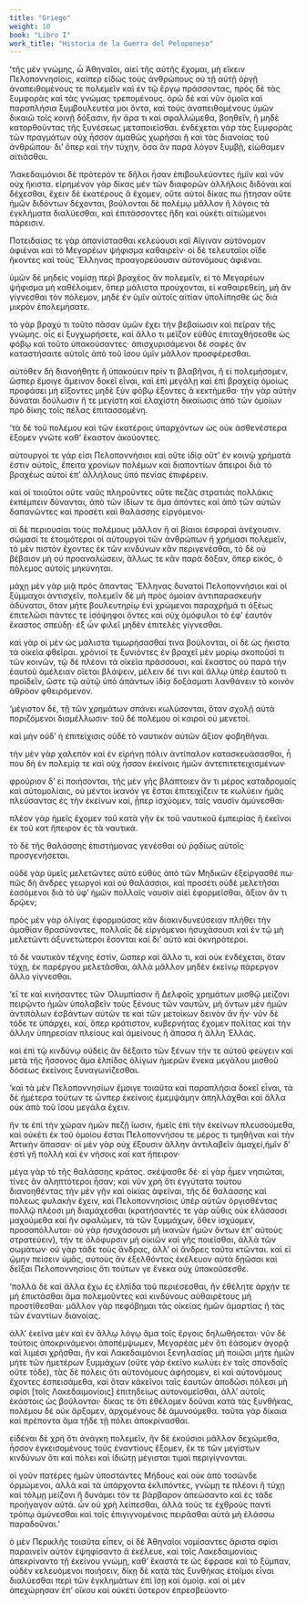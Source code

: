 ```yaml
---
title: "Griego"
weight: 10
book: "Libro I"
work_title: "Historia de la Guerra del Peloponeso"
---
```

‘τῆς μὲν γνώμης, ὦ Ἀθηναῖοι, αἰεὶ τῆς αὐτῆς ἔχομαι, μὴ εἴκειν Πελοποννησίοις, καίπερ εἰδὼς τοὺς ἀνθρώπους οὐ τῇ αὐτῇ ὀργῇ ἀναπειθομένους τε πολεμεῖν καὶ ἐν τῷ ἔργῳ πράσσοντας, πρὸς δὲ τὰς ξυμφορὰς καὶ τὰς γνώμας τρεπομένους. ὁρῶ δὲ καὶ νῦν ὁμοῖα καὶ παραπλήσια ξυμβουλευτέα μοι ὄντα, καὶ τοὺς ἀναπειθομένους ὑμῶν δικαιῶ τοῖς κοινῇ δόξασιν, ἢν ἄρα τι καὶ σφαλλώμεθα, βοηθεῖν, ἢ μηδὲ κατορθοῦντας τῆς ξυνέσεως μεταποιεῖσθαι. ἐνδέχεται γὰρ τὰς ξυμφορὰς τῶν πραγμάτων οὐχ ἧσσον ἀμαθῶς χωρῆσαι ἢ καὶ τὰς διανοίας τοῦ ἀνθρώπου· δι’ ὅπερ καὶ τὴν τύχην, ὅσα ἂν παρὰ λόγον ξυμβῇ, εἰώθαμεν αἰτιᾶσθαι.

‘Λακεδαιμόνιοι δὲ πρότερόν τε δῆλοι ἦσαν ἐπιβουλεύοντες ἡμῖν καὶ νῦν οὐχ ἥκιστα. εἰρημένον γὰρ δίκας μὲν τῶν διαφορῶν ἀλλήλοις διδόναι καὶ δέχεσθαι, ἔχειν δὲ ἑκατέρους ἃ ἔχομεν, οὔτε αὐτοὶ δίκας πω ᾔτησαν οὔτε ἡμῶν διδόντων δέχονται, βούλονται δὲ πολέμῳ μᾶλλον ἢ λόγοις τὰ ἐγκλήματα διαλύεσθαι, καὶ ἐπιτάσσοντες ἤδη καὶ οὐκέτι αἰτιώμενοι πάρεισιν.

Ποτειδαίας τε γὰρ ἀπανίστασθαι κελεύουσι καὶ Αἴγιναν αὐτόνομον ἀφιέναι καὶ τὸ Μεγαρέων ψήφισμα καθαιρεῖν· οἱ δὲ τελευταῖοι οἵδε ἥκοντες καὶ τοὺς Ἕλληνας προαγορεύουσιν αὐτονόμους ἀφιέναι.

ὑμῶν δὲ μηδεὶς νομίσῃ περὶ βραχέος ἂν πολεμεῖν, εἰ τὸ Μεγαρέων ψήφισμα μὴ καθέλοιμεν, ὅπερ μάλιστα προύχονται, εἰ καθαιρεθείη, μὴ ἂν γίγνεσθαι τὸν πόλεμον, μηδὲ ἐν ὑμῖν αὐτοῖς αἰτίαν ὑπολίπησθε ὡς διὰ μικρὸν ἐπολεμήσατε.

τὸ γὰρ βραχύ τι τοῦτο πᾶσαν ὑμῶν ἔχει τὴν βεβαίωσιν καὶ πεῖραν τῆς γνώμης. οἷς εἰ ξυγχωρήσετε, καὶ ἄλλο τι μεῖζον εὐθὺς ἐπιταχθήσεσθε ὡς φόβῳ καὶ τοῦτο ὑπακούσαντες· ἀπισχυρισάμενοι δὲ σαφὲς ἂν καταστήσαιτε αὐτοῖς ἀπὸ τοῦ ἴσου ὑμῖν μᾶλλον προσφέρεσθαι.

αὐτόθεν δὴ διανοήθητε ἢ ὑπακούειν πρίν τι βλαβῆναι, ἢ εἰ πολεμήσομεν, ὥσπερ ἔμοιγε ἄμεινον δοκεῖ εἶναι, καὶ ἐπὶ μεγάλῃ καὶ ἐπὶ βραχείᾳ ὁμοίως προφάσει μὴ εἴξοντες μηδὲ ξὺν φόβῳ ἕξοντες ἃ κεκτήμεθα· τὴν γὰρ αὐτὴν δύναται δούλωσιν ἥ τε μεγίστη καὶ ἐλαχίστη δικαίωσις ἀπὸ τῶν ὁμοίων πρὸ δίκης τοῖς πέλας ἐπιτασσομένη.

‘τὰ δὲ τοῦ πολέμου καὶ τῶν ἑκατέροις ὑπαρχόντων ὡς οὐκ ἀσθενέστερα ἕξομεν γνῶτε καθ’ ἕκαστον ἀκούοντες.

αὐτουργοί τε γάρ εἰσι Πελοποννήσιοι καὶ οὔτε ἰδίᾳ οὔτ’ ἐν κοινῷ χρήματά ἐστιν αὐτοῖς, ἔπειτα χρονίων πολέμων καὶ διαποντίων ἄπειροι διὰ τὸ βραχέως αὐτοὶ ἐπ’ ἀλλήλους ὑπὸ πενίας ἐπιφέρειν.

καὶ οἱ τοιοῦτοι οὔτε ναῦς πληροῦντες οὔτε πεζὰς στρατιὰς πολλάκις ἐκπέμπειν δύνανται, ἀπὸ τῶν ἰδίων τε ἅμα ἀπόντες καὶ ἀπὸ τῶν αὑτῶν δαπανῶντες καὶ προσέτι καὶ θαλάσσης εἰργόμενοι·

αἱ δὲ περιουσίαι τοὺς πολέμους μᾶλλον ἢ αἱ βίαιοι ἐσφοραὶ ἀνέχουσιν. σώμασί τε ἑτοιμότεροι οἱ αὐτουργοὶ τῶν ἀνθρώπων ἢ χρήμασι πολεμεῖν, τὸ μὲν πιστὸν ἔχοντες ἐκ τῶν κινδύνων κἂν περιγενέσθαι, τὸ δὲ οὐ βέβαιον μὴ οὐ προαναλώσειν, ἄλλως τε κἂν παρὰ δόξαν, ὅπερ εἰκός, ὁ πόλεμος αὐτοῖς μηκύνηται.

μάχῃ μὲν γὰρ μιᾷ πρὸς ἅπαντας Ἕλληνας δυνατοὶ Πελοποννήσιοι καὶ οἱ ξύμμαχοι ἀντισχεῖν, πολεμεῖν δὲ μὴ πρὸς ὁμοίαν ἀντιπαρασκευὴν ἀδύνατοι, ὅταν μήτε βουλευτηρίῳ ἑνὶ χρώμενοι παραχρῆμά τι ὀξέως ἐπιτελῶσι πάντες τε ἰσόψηφοι ὄντες καὶ οὐχ ὁμόφυλοι τὸ ἐφ’ ἑαυτὸν ἕκαστος σπεύδῃ· ἐξ ὧν φιλεῖ μηδὲν ἐπιτελὲς γίγνεσθαι.

καὶ γὰρ οἱ μὲν ὡς μάλιστα τιμωρήσασθαί τινα βούλονται, οἱ δὲ ὡς ἥκιστα τὰ οἰκεῖα φθεῖραι. χρόνιοί τε ξυνιόντες ἐν βραχεῖ μὲν μορίῳ σκοποῦσί τι τῶν κοινῶν, τῷ δὲ πλέονι τὰ οἰκεῖα πράσσουσι, καὶ ἕκαστος οὐ παρὰ τὴν ἑαυτοῦ ἀμέλειαν οἴεται βλάψειν, μέλειν δέ τινι καὶ ἄλλῳ ὑπὲρ ἑαυτοῦ τι προϊδεῖν, ὥστε τῷ αὐτῷ ὑπὸ ἁπάντων ἰδίᾳ δοξάσματι λανθάνειν τὸ κοινὸν ἁθρόον φθειρόμενον.

‘μέγιστον δέ, τῇ τῶν χρημάτων σπάνει κωλύσονται, ὅταν σχολῇ αὐτὰ ποριζόμενοι διαμέλλωσιν· τοῦ δὲ πολέμου οἱ καιροὶ οὐ μενετοί.

καὶ μὴν οὐδ’ ἡ ἐπιτείχισις οὐδὲ τὸ ναυτικὸν αὐτῶν ἄξιον φοβηθῆναι.

τὴν μὲν γὰρ χαλεπὸν καὶ ἐν εἰρήνῃ πόλιν ἀντίπαλον κατασκευάσασθαι, ἦ που δὴ ἐν πολεμίᾳ τε καὶ οὐχ ἧσσον ἐκείνοις ἡμῶν ἀντεπιτετειχισμένων·

φρούριον δ’ εἰ ποιήσονται, τῆς μὲν γῆς βλάπτοιεν ἄν τι μέρος καταδρομαῖς καὶ αὐτομολίαις, οὐ μέντοι ἱκανόν γε ἔσται ἐπιτειχίζειν τε κωλύειν ἡμᾶς πλεύσαντας ἐς τὴν ἐκείνων καί, ᾗπερ ἰσχύομεν, ταῖς ναυσὶν ἀμύνεσθαι·

πλέον γὰρ ἡμεῖς ἔχομεν τοῦ κατὰ γῆν ἐκ τοῦ ναυτικοῦ ἐμπειρίας ἢ ἐκεῖνοι ἐκ τοῦ κατ ἤπειρον ἐς τὰ ναυτικά.

τὸ δὲ τῆς θαλάσσης ἐπιστήμονας γενέσθαι οὐ ῥᾳδίως αὐτοῖς προσγενήσεται.

οὐδὲ γὰρ ὑμεῖς μελετῶντες αὐτὸ εὐθὺς ἀπὸ τῶν Μηδικῶν ἐξείργασθέ πω· πῶς δὴ ἄνδρες γεωργοὶ καὶ οὐ θαλάσσιοι, καὶ προσέτι οὐδὲ μελετῆσαι ἐασόμενοι διὰ τὸ ὑφ’ ἡμῶν πολλαῖς ναυσὶν αἰεὶ ἐφορμεῖσθαι, ἄξιον ἄν τι δρῷεν;

πρὸς μὲν γὰρ ὀλίγας ἐφορμούσας κἂν διακινδυνεύσειαν πλήθει τὴν ἀμαθίαν θρασύνοντες, πολλαῖς δὲ εἰργόμενοι ἡσυχάσουσι καὶ ἐν τῷ μὴ μελετῶντι ἀξυνετώτεροι ἔσονται καὶ δι’ αὐτὸ καὶ ὀκνηρότεροι.

τὸ δὲ ναυτικὸν τέχνης ἐστίν, ὥσπερ καὶ ἄλλο τι, καὶ οὐκ ἐνδέχεται, ὅταν τύχῃ, ἐκ παρέργου μελετᾶσθαι, ἀλλὰ μᾶλλον μηδὲν ἐκείνῳ πάρεργον ἄλλο γίγνεσθαι.

‘εἴ τε καὶ κινήσαντες τῶν Ὀλυμπίασιν ἢ Δελφοῖς χρημάτων μισθῷ μείζονι πειρῷντο ἡμῶν ὑπολαβεῖν τοὺς ξένους τῶν ναυτῶν, μὴ ὄντων μὲν ἡμῶν ἀντιπάλων ἐσβάντων αὐτῶν τε καὶ τῶν μετοίκων δεινὸν ἂν ἦν· νῦν δὲ τόδε τε ὑπάρχει, καί, ὅπερ κράτιστον, κυβερνήτας ἔχομεν πολίτας καὶ τὴν ἄλλην ὑπηρεσίαν πλείους καὶ ἀμείνους ἢ ἅπασα ἡ ἄλλη Ἑλλάς.

καὶ ἐπὶ τῷ κινδύνῳ οὐδεὶς ἂν δέξαιτο τῶν ξένων τήν τε αὑτοῦ φεύγειν καὶ μετὰ τῆς ἥσσονος ἅμα ἐλπίδος ὀλίγων ἡμερῶν ἕνεκα μεγάλου μισθοῦ δόσεως ἐκείνοις ξυναγωνίζεσθαι.

‘καὶ τὰ μὲν Πελοποννησίων ἔμοιγε τοιαῦτα καὶ παραπλήσια δοκεῖ εἶναι, τὰ δὲ ἡμέτερα τούτων τε ὧνπερ ἐκείνοις ἐμεμψάμην ἀπηλλάχθαι καὶ ἄλλα οὐκ ἀπὸ τοῦ ἴσου μεγάλα ἔχειν.

ἤν τε ἐπὶ τὴν χώραν ἡμῶν πεζῇ ἴωσιν, ἡμεῖς ἐπὶ τὴν ἐκείνων πλευσούμεθα, καὶ οὐκέτι ἐκ τοῦ ὁμοίου ἔσται Πελοποννήσου τε μέρος τι τμηθῆναι καὶ τὴν Ἀττικὴν ἅπασαν· οἱ μὲν γὰρ οὐχ ἕξουσιν ἄλλην ἀντιλαβεῖν ἀμαχεί,ἡμῖν δ’ ἐστὶ γῆ πολλὴ καὶ ἐν νήσοις καὶ κατ ἤπειρον·

μέγα γὰρ τὸ τῆς θαλάσσης κράτος. σκέψασθε δέ· εἰ γὰρ ἦμεν νησιῶται, τίνες ἂν ἀληπτότεροι ἦσαν; καὶ νῦν χρὴ ὅτι ἐγγύτατα τούτου διανοηθέντας τὴν μὲν γῆν καὶ οἰκίας ἀφεῖναι, τῆς δὲ θαλάσσης καὶ πόλεως φυλακὴν ἔχειν, καὶ Πελοποννησίοις ὑπὲρ αὐτῶν ὀργισθέντας πολλῷ πλέοσι μὴ διαμάχεσθαι (κρατήσαντές τε γὰρ αὖθις οὐκ ἐλάσσοσι μαχούμεθα καὶ ἢν σφαλῶμεν, τὰ τῶν ξυμμάχων, ὅθεν ἰσχύομεν, προσαπόλλυται· οὐ γὰρ ἡσυχάσουσι μὴ ἱκανῶν ἡμῶν ὄντων ἐπ’ αὐτοὺς στρατεύειν), τήν τε ὀλόφυρσιν μὴ οἰκιῶν καὶ γῆς ποιεῖσθαι, ἀλλὰ τῶν σωμάτων· οὐ γὰρ τάδε τοὺς ἄνδρας, ἀλλ’ οἱ ἄνδρες ταῦτα κτῶνται. καὶ εἰ ᾤμην πείσειν ὑμᾶς, αὐτοὺς ἂν ἐξελθόντας ἐκέλευον αὐτὰ δῃῶσαι καὶ δεῖξαι Πελοποννησίοις ὅτι τούτων γε ἕνεκα οὐχ ὑπακούσεσθε.

‘πολλὰ δὲ καὶ ἄλλα ἔχω ἐς ἐλπίδα τοῦ περιέσεσθαι, ἢν ἐθέλητε ἀρχήν τε μὴ ἐπικτᾶσθαι ἅμα πολεμοῦντες καὶ κινδύνους αὐθαιρέτους μὴ προστίθεσθαι· μᾶλλον γὰρ πεφόβημαι τὰς οἰκείας ἡμῶν ἁμαρτίας ἢ τὰς τῶν ἐναντίων διανοίας.

ἀλλ’ ἐκεῖνα μὲν καὶ ἐν ἄλλῳ λόγῳ ἅμα τοῖς ἔργοις δηλωθήσεται· νῦν δὲ τούτοις ἀποκρινάμενοι ἀποπέμψωμεν, Μεγαρέας μὲν ὅτι ἐάσομεν ἀγορᾷ καὶ λιμέσι χρῆσθαι, ἢν καὶ Λακεδαιμόνιοι ξενηλασίας μὴ ποιῶσι μήτε ἡμῶν μήτε τῶν ἡμετέρων ξυμμάχων (οὔτε γὰρ ἐκεῖνο κωλύει ἐν ταῖς σπονδαῖς οὔτε τόδε), τὰς δὲ πόλεις ὅτι αὐτονόμους ἀφήσομεν, εἰ καὶ αὐτονόμους ἔχοντες ἐσπεισάμεθα, καὶ ὅταν κἀκεῖνοι ταῖς ἑαυτῶν ἀποδῶσι πόλεσι μὴ σφίσι [τοῖς Λακεδαιμονίοις] ἐπιτηδείως αὐτονομεῖσθαι, ἀλλ’ αὐτοῖς ἑκάστοις ὡς βούλονται· δίκας τε ὅτι ἐθέλομεν δοῦναι κατὰ τὰς ξυνθήκας, πολέμου δὲ οὐκ ἄρξομεν, ἀρχομένους δὲ ἀμυνούμεθα. ταῦτα γὰρ δίκαια καὶ πρέποντα ἅμα τῇδε τῇ πόλει ἀποκρίνασθαι.

εἰδέναι δὲ χρὴ ὅτι ἀνάγκη πολεμεῖν, ἢν δὲ ἑκούσιοι μᾶλλον δεχώμεθα, ἧσσον ἐγκεισομένους τοὺς ἐναντίους ἕξομεν, ἔκ τε τῶν μεγίστων κινδύνων ὅτι καὶ πόλει καὶ ἰδιώτῃ μέγισται τιμαὶ περιγίγνονται.

οἱ γοῦν πατέρες ἡμῶν ὑποστάντες Μήδους καὶ οὐκ ἀπὸ τοσῶνδε ὁρμώμενοι, ἀλλὰ καὶ τὰ ὑπάρχοντα ἐκλιπόντες, γνώμῃ τε πλέονι ἢ τύχῃ καὶ τόλμῃ μείζονι ἢ δυνάμει τόν τε βάρβαρον ἀπεώσαντο καὶ ἐς τάδε προήγαγον αὐτά. ὧν οὐ χρὴ λείπεσθαι, ἀλλὰ τούς τε ἐχθροὺς παντὶ τρόπῳ ἀμύνεσθαι καὶ τοῖς ἐπιγιγνομένοις πειρᾶσθαι αὐτὰ μὴ ἐλάσσω παραδοῦναι.’

ὁ μὲν Περικλῆς τοιαῦτα εἶπεν, οἱ δὲ Ἀθηναῖοι νομίσαντες ἄριστα σφίσι παραινεῖν αὐτὸν ἐψηφίσαντο ἃ ἐκέλευε, καὶ τοῖς Λακεδαιμονίοις ἀπεκρίναντο τῇ ἐκείνου γνώμῃ, καθ’ ἕκαστά τε ὡς ἔφρασε καὶ τὸ ξύμπαν, οὐδὲν κελευόμενοι ποιήσειν, δίκῃ δὲ κατὰ τὰς ξυνθήκας ἑτοῖμοι εἶναι διαλύεσθαι περὶ τῶν ἐγκλημάτων ἐπὶ ἴσῃ καὶ ὁμοίᾳ. καὶ οἱ μὲν ἀπεχώρησαν ἐπ’ οἴκου καὶ οὐκέτι ὕστερον ἐπρεσβεύοντο·